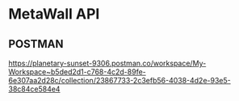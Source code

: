 # MetaWall API

## POSTMAN
https://planetary-sunset-9306.postman.co/workspace/My-Workspace~b5ded2d1-c768-4c2d-89fe-6e307aa2d28c/collection/23867733-2c3efb56-4038-4d2e-93e5-38c84ce584e4
